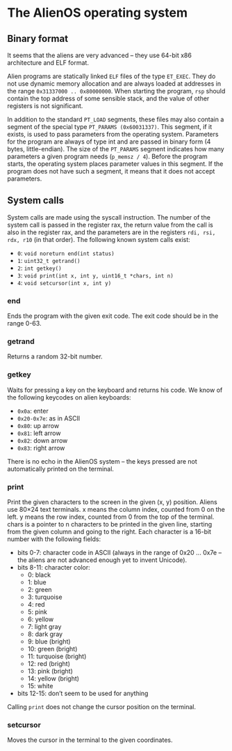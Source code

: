 # The AlienOS operating system

## Binary format

It seems that the aliens are very advanced – they use 64-bit x86 architecture and ELF format.

Alien programs are statically linked `ELF` files of the type `ET_EXEC`. They do not use dynamic memory allocation and are always loaded at addresses in the range `0x31337000 .. 0x80000000`. When starting the program, `rsp` should contain the top address of some sensible stack, and the value of other registers is not significant.

In addition to the standard `PT_LOAD` segments, these files may also contain a segment of the special type `PT_PARAMS (0x60031337)`. This segment, if it exists, is used to pass parameters from the operating system. Parameters for the program are always of type int and are passed in binary form (4 bytes, little-endian). The size of the `PT_PARAMS` segment indicates how many parameters a given program needs (`p_memsz / 4`). Before the program starts, the operating system places parameter values in this segment. If the program does not have such a segment, it means that it does not accept parameters.

## System calls

System calls are made using the syscall instruction. The number of the system call is passed in the register rax, the return value from the call is also in the register rax, and the parameters are in the registers `rdi, rsi, rdx, r10` (in that order). The following known system calls exist:

 - `0`: `void noreturn end(int status)`
 - `1`: `uint32_t getrand()`
 - `2`: `int getkey()`
 - `3`: `void print(int x, int y, uint16_t *chars, int n)`
 - `4`: `void setcursor(int x, int y)`

### end

Ends the program with the given exit code. The exit code should be in the range 0-63.

### getrand

Returns a random 32-bit number.

### getkey

Waits for pressing a key on the keyboard and returns his code. We know of the following keycodes on alien keyboards:

 - `0x0a`: enter
 - `0x20-0x7e`: as in ASCII
 - `0x80`: up arrow
 - `0x81`: left arrow
 - `0x82`: down arrow
 - `0x83`: right arrow

There is no echo in the AlienOS system – the keys pressed are not automatically printed on the terminal.

### print

Print the given characters to the screen in the given (x, y) position. Aliens use 80×24 text terminals. x means the column index, counted from 0 on the left. y means the row index, counted from 0 from the top of the terminal. chars is a pointer to n characters to be printed in the given line, starting from the given column and going to the right. Each character is a 16-bit number with the following fields:

 - bits 0-7: character code in ASCII (always in the range of 0x20 ... 0x7e – the aliens are not advanced enough yet to invent Unicode).
 - bits 8-11: character color:
    - 0: black
    - 1: blue
    - 2: green
    - 3: turquoise
    - 4: red
    - 5: pink
    - 6: yellow
    - 7: light gray
    - 8: dark gray
    - 9: blue (bright)
    - 10: green (bright)
    - 11: turquoise (bright)
    - 12: red (bright)
    - 13: pink (bright)
    - 14: yellow (bright)
    - 15: white
 - bits 12-15: don’t seem to be used for anything

Calling `print` does not change the cursor position on the terminal.

### setcursor

Moves the cursor in the terminal to the given coordinates.

